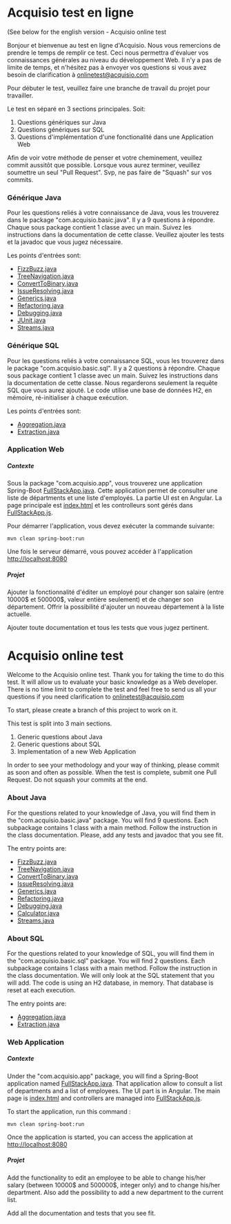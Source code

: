 # Acquisio test en ligne
(See below for the english version - Acquisio online test

Bonjour et bienvenue au test en ligne d'Acquisio. Nous vous remercions de prendre le
temps de remplir ce test. Ceci nous permettra d'évaluer vos connaissances générales
au niveau du développement Web. Il n'y a pas de limite de temps, et n'hésitez pas 
à envoyer vos questions si vous avez besoin de clarification à [onlinetest@acquisio.com](mailto:onlinetest@acquisio.com)


Pour débuter le test, veuillez faire une branche de travail du projet pour travailler.

Le test en séparé en 3 sections principales. Soit:
 1. Questions génériques sur Java
 1. Questions génériques sur SQL
 1. Questions d'implémentation d'une fonctionalité dans une Application Web

Afin de voir votre méthode de penser et votre cheminement, veuillez commit aussitôt que possible.
Lorsque vous aurez terminer, veuillez soumettre un seul "Pull Request". Svp, ne pas faire
de "Squash" sur vos commits.

### Générique Java
Pour les questions reliés à votre connaissance de Java, vous les trouverez dans le 
package "com.acquisio.basic.java". Il y a 9 questions à répondre. Chaque sous package
contient 1 classe avec un main. Suivez les instructions dans la documentation de cette
classe. Veuillez ajouter les tests et la javadoc que vous jugez nécessaire.

Les points d'entrées sont:
 * [FizzBuzz.java](src/main/java/com/acquisio/basic/java/question01/FizzBuzz.java)
 * [TreeNavigation.java](src/main/java/com/acquisio/basic/java/question02/TreeNavigation.java)
 * [ConvertToBinary.java](src/main/java/com/acquisio/basic/java/question03/ConvertToBinary.java)
 * [IssueResolving.java](src/main/java/com/acquisio/basic/java/question04/IssueResolving.java)
 * [Generics.java](src/main/java/com/acquisio/basic/java/question05/Generics.java)
 * [Refactoring.java](src/main/java/com/acquisio/basic/java/question06/Refactoring.java)
 * [Debugging.java](src/main/java/com/acquisio/basic/java/question07/Debugging.java)
 * [JUnit.java](src/main/java/com/acquisio/basic/java/question08/JUnit.java)
 * [Streams.java](src/main/java/com/acquisio/basic/java/question09/Streams.java)

### Générique SQL
Pour les questions reliés à votre connaissance SQL, vous les trouverez dans le package
"com.acquisio.basic.sql". Il y a 2 questions à répondre. Chaque sous package contient
1 classe avec un main. Suivez les instructions dans la documentation de cette classe.
Nous regarderons seulement la requête SQL que vous aurez ajouté. Le code utilise
une base de données H2, en mémoire, ré-initialiser à chaque exécution.

Les points d'entrées sont:
 * [Aggregation.java](src/main/java/com/acquisio/basic/sql/question01/Aggregation.java)
 * [Extraction.java](src/main/java/com/acquisio/basic/sql/question02/Extraction.java)

### Application Web

##### Contexte
Sous la package "com.acquisio.app", vous trouverez une application Spring-Boot [FullStackApp.java](src/main/java/com/acquisio/app/FullStackApp.java). 
Cette application permet de consulter une liste de départments et une liste d'employés. La partie UI
est en Angular. La page principale est [index.html](src/main/resources/static/index.html) et
les controlleurs sont gérés dans [FullStackApp.js](src/main/resources/static/js/FullStackApp.js).

Pour démarrer l'application, vous devez exécuter la commande suivante: 
```
mvn clean spring-boot:run
```

Une fois le serveur démarré, vous pouvez accéder à l'application [http://localhost:8080](http://localhost:8080/)

##### Projet
Ajouter la fonctionnalité d'éditer un employé pour changer son salaire (entre 10000$ et 500000$, valeur entière seulement)
et de changer son département. Offrir la possibilité d'ajouter un nouveau département à la liste actuelle. 

Ajouter toute documentation et tous les tests que vous jugez pertinent.

# Acquisio online test
Welcome to the Acquisio online test. Thank you for taking the time to do this test.
It will allow us to evaluate your basic knowledge as a Web developer. There is no
time limit to complete the test and feel free to send us all your questions if you
need clarification to [onlinetest@acquisio.com](mailto:onlinetest@acquisio.com)

To start, please create a branch of this project to work on it.

This test is split into 3 main sections.
 1. Generic questions about Java
 1. Generic questions about SQL
 1. Implementation of a new Web Application

In order to see your methodology and your way of thinking, please commit as soon and 
often as possible. When the test is complete, submit one Pull Request. Do not squash
your commits at the end.

### About Java
For the questions related to your knowledge of Java, you will find them in the
"com.acquisio.basic.java" package. You will find 9 questions. Each subpackage contains
1 class with a main method. Follow the instruction in the class documentation. Please,
add any tests and javadoc that you see fit.

The entry points are:
 * [FizzBuzz.java](src/main/java/com/acquisio/basic/java/question01/FizzBuzz.java)
 * [TreeNavigation.java](src/main/java/com/acquisio/basic/java/question02/TreeNavigation.java)
 * [ConvertToBinary.java](src/main/java/com/acquisio/basic/java/question03/ConvertToBinary.java)
 * [IssueResolving.java](src/main/java/com/acquisio/basic/java/question04/IssueResolving.java)
 * [Generics.java](src/main/java/com/acquisio/basic/java/question05/Generics.java)
 * [Refactoring.java](src/main/java/com/acquisio/basic/java/question06/Refactoring.java)
 * [Debugging.java](src/main/java/com/acquisio/basic/java/question07/Debugging.java)
 * [Calculator.java](src/main/java/com/acquisio/basic/java/question08/JUnit.java)
 * [Streams.java](src/main/java/com/acquisio/basic/java/question09/Streams.java)

### About SQL
For the questions related to your knowledge of SQL, you will find them in the
"com.acquisio.basic.sql" package. You will find 2 questions. Each subpackage contains
1 class with a main method. Follow the instruction in the class documentation. We will
only look at the SQL statement that you will add. The code is using an H2 database,
in memory. That database is reset at each execution.

The entry points are:
 * [Aggregation.java](src/main/java/com/acquisio/basic/sql/question01/Aggregation.java)
 * [Extraction.java](src/main/java/com/acquisio/basic/sql/question02/Extraction.java)

### Web Application

##### Contexte
Under the "com.acquisio.app" package, you will find a Spring-Boot application named [FullStackApp.java](src/main/java/com/acquisio/app/FullStackApp.java).
That application allow to consult a list of departments and a list of employees. The UI part is in Angular.
The main page is [index.html](src/main/resources/static/index.html) and
controllers are managed into [FullStackApp.js](src/main/resources/static/js/FullStackApp.js).

To start the application, run this command : 
```
mvn clean spring-boot:run
```

Once the application is started, you can access the application at [http://localhost:8080](http://localhost:8080/)

##### Projet
Add the functionality to edit an employee to be able to change his/her salary (between 10000$ and 500000$,
integer only) and to change his/her department. Also add the possibility to add a new department to the current list. 

Add all the documentation and tests that you see fit.
